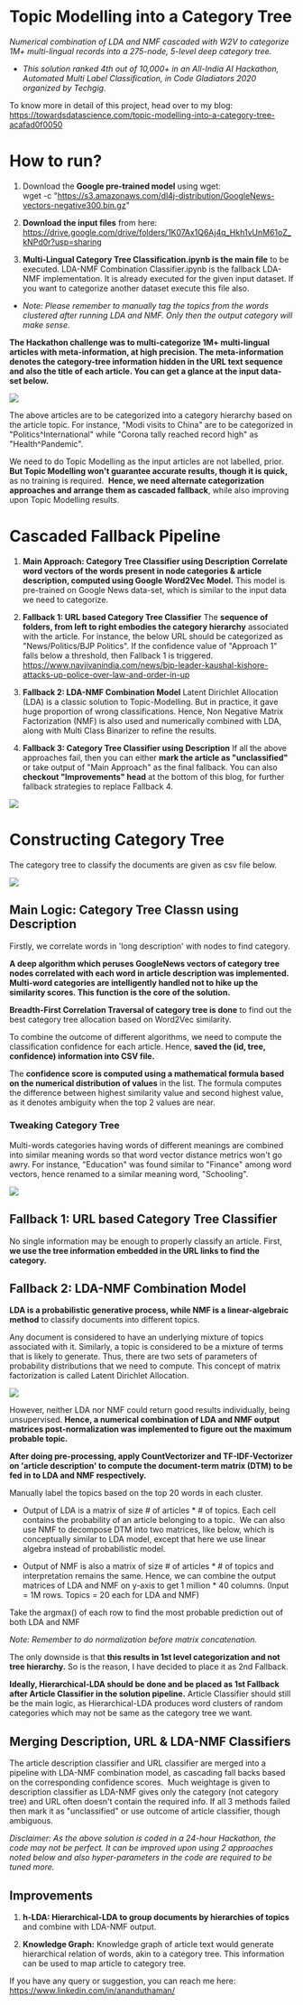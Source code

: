 # Topic Modelling into a Category Tree

_Numerical combination of LDA and NMF cascaded with W2V to categorize 1M+ multi-lingual records into a 275-node, 5-level deep category tree._

- _This solution ranked 4th out of 10,000+ in an All-India AI Hackathon, Automated Multi Label Classification, in Code Gladiators 2020 organized by Techgig._

To know more in detail of this project, head over to my blog:<br>
https://towardsdatascience.com/topic-modelling-into-a-category-tree-acafad0f0050

# How to run?

1) Download the **Google pre-trained model** using wget:<br>
wget -c "https://s3.amazonaws.com/dl4j-distribution/GoogleNews-vectors-negative300.bin.gz"

2) **Download the input files** from here:<br>
https://drive.google.com/drive/folders/1K07Ax1Q6Aj4q_Hkh1vUnM61oZ_kNPd0r?usp=sharing

3) **Multi-Lingual Category Tree Classification.ipynb is the main file** to be executed. LDA-NMF Combination Classifier.ipynb is the fallback LDA-NMF implementation. It is already executed for the given input dataset. If you want to categorize another dataset execute this file also.

- _Note: Please remember to manually tag the topics from the words clustered after running LDA and NMF. Only then the output category will make sense._


**The Hackathon challenge was to multi-categorize 1M+ multi-lingual articles with meta-information, at high precision. The meta-information denotes the category-tree information hidden in the URL text sequence and also the title of each article. You can get a glance at the input data-set below.**

![](images/input_data.png)

The above articles are to be categorized into a category hierarchy based on the article topic. For instance, "Modi visits to China" are to be categorized in "Politics^International" while "Corona tally reached record high" as "Health^Pandemic".

We need to do Topic Modelling as the input articles are not labelled, prior. **But Topic Modelling won't guarantee accurate results, though it is quick,** as no training is required. 
**Hence, we need alternate categorization approaches and arrange them as cascaded fallback**, while also improving upon Topic Modelling results.

# Cascaded Fallback Pipeline
1. **Main Approach: Category Tree Classifier using Description**
**Correlate word vectors of the words present in node categories & article description, computed using Google Word2Vec Model.** This model is pre-trained on Google News data-set, which is similar to the input data we need to categorize. 

2. **Fallback 1: URL based Category Tree Classifier**
The **sequence of folders, from left to right embodies the category hierarchy** associated with the article. For instance, the below URL should be categorized as "News/Politics/BJP Politics". If the confidence value of "Approach 1" falls below a threshold, then Fallback 1 is triggered.
https://www.navjivanindia.com/news/bjp-leader-kaushal-kishore-attacks-up-police-over-law-and-order-in-up

3. **Fallback 2: LDA-NMF Combination Model**
Latent Dirichlet Allocation (LDA) is a classic solution to Topic-Modelling. But in practice, it gave huge proportion of wrong classifications. Hence, Non Negative Matrix Factorization (NMF) is also used and numerically combined with LDA, along with Multi Class Binarizer to refine the results.

4. **Fallback 3: Category Tree Classifier using Description**
If all the above approaches fail, then you can either **mark the article as "unclassified"** or take output of "Main Approach" as the final fallback.
You can also **checkout "Improvements" head** at the bottom of this blog, for further fallback strategies to replace Fallback 4.

![](images/soln_architecture.png)

# Constructing Category Tree
The category tree to classify the documents are given as csv file below.

![](images/tree.png)


## Main Logic: Category Tree Classn using Description

Firstly, we correlate words in 'long description' with nodes to find category.

**A deep algorithm which peruses GoogleNews vectors of category tree nodes correlated with each word in article description was implemented. Multi-word categories are intelligently handled not to hike up the similarity scores. This function is the core of the solution.**

**Breadth-First Correlation Traversal of category tree is done** to find out the best category tree allocation based on Word2Vec similarity.

To combine the outcome of different algorithms, we need to compute the classification confidence for each article. Hence, **saved the (id, tree, confidence) information into CSV file.**

The **confidence score is computed using a mathematical formula based on the numerical distribution of values** in the list. The formula computes the difference between highest similarity  value and second highest value, as it denotes ambiguity when the top 2 values are near.

### Tweaking Category Tree
Multi-words categories having words of different meanings are combined into similar meaning words so that word vector distance metrics won't go awry. For instance, "Education" was found similar to "Finance" among word vectors, hence renamed to a similar meaning word, "Schooling".

![](images/tree_viz.png)

## Fallback 1: URL based Category Tree Classifier

No single information may be enough to properly classify an article. First, **we use the tree information embedded in the URL links to find the category.**

## Fallback 2: LDA-NMF Combination Model
**LDA is a probabilistic generative process, while NMF is a linear-algebraic method** to classify documents into different topics.<br>

Any document is considered to have an underlying mixture of topics associated with it. Similarly, a topic is considered to be a mixture of terms that is likely to generate. Thus, there are two sets of parameters of probability distributions that we need to compute. This concept of matrix factorization is called Latent Dirichlet Allocation.

![](images/lda.png)

However, neither LDA nor NMF could return good results individually, being unsupervised. **Hence, a numerical combination of LDA and NMF output matrices post-normalization was implemented to figure out the maximum probable topic.**

**After doing pre-processing, apply CountVectorizer and TF-IDF-Vectorizer on 'article description' to compute the document-term matrix (DTM) to be fed in to LDA and NMF respectively.**

Manually label the topics based on the top 20 words in each cluster.

- Output of LDA is a matrix of size # of articles * # of topics. Each cell contains the probability of an article belonging to a topic. 
We can also use NMF to decompose DTM into two matrices, like below, which is conceptually similar to LDA model, except that here we use linear algebra instead of probabilistic model.

- Output of NMF is also a matrix of size # of articles * # of topics and interpretation remains the same. Hence, we can combine the output matrices of LDA and NMF on y-axis to get 1 million * 40 columns. (Input = 1M rows. Topics = 20 each for LDA and NMF)

Take the argmax() of each row to find the most probable prediction out of both LDA and NMF

_Note: Remember to do normalization before matrix concatenation._

The only downside is that **this results in 1st level categorization and not tree hierarchy.** So is the reason, I have decided to place it as 2nd Fallback. <br>

**Ideally, Hierarchical-LDA should be done and be placed as 1st Fallback after Article Classifier in the solution pipeline.** Article Classifier should still be the main logic, as Hierarchical-LDA produces word clusters of random categories which may not be same as the category tree we want. 

## Merging Description, URL & LDA-NMF Classifiers

The article description classifier and URL classifier are merged into a pipeline with LDA-NMF combination model, as cascading fall backs based on the corresponding confidence scores. 
Much weightage is given to description classifier as LDA-NMF gives only the category (not category tree) and URL often doesn't contain the required info. If all 3 methods failed then mark it as "unclassified" or use outcome of article classifier, though ambiguous.

_Disclaimer: As the above solution is coded in a 24-hour Hackathon, the code may not be perfect. It can be improved upon using 2 approaches noted below and also hyper-parameters in the code are required to be tuned more._

## Improvements
1. **h-LDA: Hierarchical-LDA to group documents by hierarchies of topics** and combine with LDA-NMF output.

2. **Knowledge Graph:** Knowledge graph of article text would generate hierarchical relation of words, akin to a category tree. This information can be used to map article to category tree.

If you have any query or suggestion, you can reach me here: https://www.linkedin.com/in/ananduthaman/